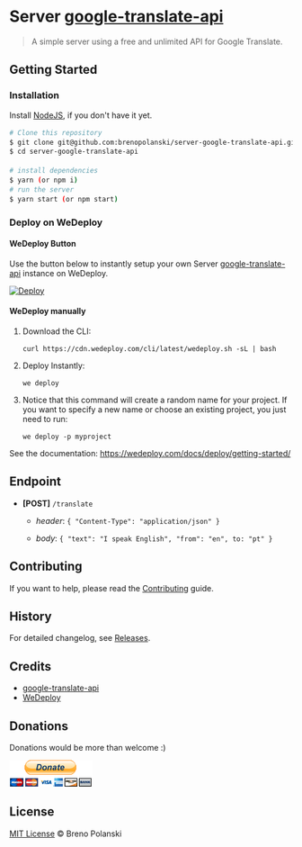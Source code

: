 # Server [google-translate-api](https://github.com/matheuss/google-translate-api)

> A simple server using a free and unlimited API for Google Translate.

## Getting Started

### Installation

Install [NodeJS](http://nodejs.org/), if you don't have it yet.

```bash
# Clone this repository
$ git clone git@github.com:brenopolanski/server-google-translate-api.git
$ cd server-google-translate-api

# install dependencies
$ yarn (or npm i)
# run the server
$ yarn start (or npm start)
```

### Deploy on WeDeploy

#### WeDeploy Button

Use the button below to instantly setup your own Server [google-translate-api](https://github.com/matheuss/google-translate-api) instance on WeDeploy.

[![Deploy](https://avatars3.githubusercontent.com/u/10002920?v=4&s=80)](https://wedeploy.com/docs/intro/using-the-console/)

#### WeDeploy manually

1. Download the CLI:

   ```
   curl https://cdn.wedeploy.com/cli/latest/wedeploy.sh -sL | bash
   ```

2. Deploy Instantly:

   ```
   we deploy
   ```

3. Notice that this command will create a random name for your project. If you want to specify a new name or choose an existing project, you just need to run:

   ```
   we deploy -p myproject
   ```

See the documentation: https://wedeploy.com/docs/deploy/getting-started/

## Endpoint

- **[POST]** `/translate`

  - *header*: `{ "Content-Type": "application/json" }`

  - *body*:   `{ "text": "I speak English", "from": "en", to: "pt" }`

## Contributing

If you want to help, please read the [Contributing](https://github.com/brenopolanski/server-google-translate-api/blob/master/CONTRIBUTING.md) guide.

## History

For detailed changelog, see [Releases](https://github.com/brenopolanski/server-google-translate-api/releases).

## Credits

- [google-translate-api](https://github.com/matheuss/google-translate-api)
- [WeDeploy](https://wedeploy.com/)

## Donations

Donations would be more than welcome :)

[![donate-paypal](https://raw.githubusercontent.com/brenopolanski/phaser-es6-starter/gh-assets/btn_donate_paypal.gif)](https://www.paypal.com/cgi-bin/webscr?cmd=_s-xclick&hosted_button_id=WNXA4YYGQCJZG)

## License

[MIT License](http://brenopolanski.mit-license.org/) © Breno Polanski

